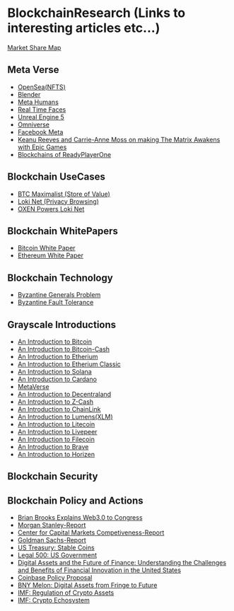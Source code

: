# BlockchainResearch (Links to interesting articles etc...)
<a href = "https://coin360.com/exchange/">Market Share Map</a>

## Meta Verse
<ul>
 <li><a href = "https://opensea.io/">OpenSea(NFTS)</a></li>
 <li><a href = "https://www.blender.org/">Blender</a></li>
  <li><a href = "https://www.unrealengine.com/en-US/metahuman-creator">Meta Humans</a></li>
  <li><a href = "https://zivadynamics.com/">Real Time Faces</a></li>
  <li><a href = "https://www.unrealengine.com/en-US/unreal-engine-5">Unreal Engine 5</a></li>
  <li><a href = "https://developer.nvidia.com/nvidia-omniverse-platform">Omniverse</a></li>
  <li><a href = "https://about.fb.com/news/2021/08/introducing-horizon-workrooms-remote-collaboration-reimagined/">Facebook Meta</a></li>
  <li><a href = "https://www.youtube.com/watch?v=0OK80eljWrs">Keanu Reeves and Carrie-Anne Moss on making The Matrix Awakens with Epic Games</a></li>
  <li><a href = "https://www.youtube.com/watch?v=_PYKp06wlGY">Blockchains of ReadyPlayerOne</a></li>
</ul>



## Blockchain UseCases
<ul>
  <li><a href = "https://www.hope.com/">BTC Maximalist (Store of Value)</a></li>
  <li><a href = "https://lokinet.org/">Loki Net (Privacy Browsing)</a></li>
  <li><a href = "https://oxen.io/">OXEN Powers Loki Net</a></li>
 </ul>

## Blockchain WhitePapers
<ul>
 <li><a href = "https://bitcoin.org/bitcoin.pdf">Bitcoin White Paper</a></li>
 <li><a href = "https://ethereum.org/en/whitepaper/">Ethereum White Paper</a></li>
 </ul>

## Blockchain Technology
<ul>
 <li><a href = "https://lamport.azurewebsites.net/pubs/byz.pdf">Byzantine Generals Problem</a></li>
 <li><a href = "https://pmg.csail.mit.edu/papers/osdi99.pdf">Byzantine Fault Tolerance</a></li>
</ul>

## Grayscale Introductions

<ul>
 <li><a href = "https://grayscale.com/wp-content/uploads/2021/08/grayscale-building-blocks-bitcoin-august-2021.pdf"> An Introduction to Bitcoin</a></li>
 <li><a href = "https://grayscale.com/wp-content/uploads/2021/08/grayscale-building-blocks-bitcoin-cash-august-2021.pdf"> An Introduction to Bitcoin-Cash</a></li>
 <li><a href = "https://grayscale.com/wp-content/uploads/2021/08/grayscale-building-blocks-ethereum-august-2021.pdf"> An Introduction to Etherium</a></li>
 <li><a href = "https://grayscale.com/wp-content/uploads/2021/08/grayscale-building-blocks-ethereum-classic-august-2021.pdf"> An Introduction to Etherium Classic</a></li>
 <li><a href = "https://grayscale.com/wp-content/uploads/2021/12/grayscale-building-blocks-solana-1.pdf"> An Introduction to Solana</a></li>
 <li><a href = "https://grayscale.com/wp-content/uploads/2021/09/CARDANO_Building-Block.pdf"> An Introduction to Cardano</a></li>
 <li><a href = "https://grayscale.com/wp-content/uploads/2021/11/Grayscale_Metaverse_Report_Nov2021.pdf"> MetaVerse</a></li>
 <li><a href = "https://grayscale.com/wp-content/uploads/2021/05/grayscale-building-blocks-decentraland-march-2021.pdf"> An Introduction to Decentraland</a></li>
 <li><a href = "https://grayscale.com/wp-content/uploads/2021/10/grayscale-building-blocks-zcash-october-2021.pdf.pdf"> An Introduction to Z-Cash</a></li>
 <li><a href = "https://grayscale.com/wp-content/uploads/2021/08/grayscale-building-blocks-chainlink-august-2021.pdf"> An Introduction to ChainLink</a></li>
 <li><a href = "https://grayscale.com/wp-content/uploads/2021/10/grayscale-building-blocks-stellar-lumens-october-2021.pdf.pdf"> An Introduction to Lumens(XLM)</a></li>
 <li><a href = "https://grayscale.com/wp-content/uploads/2021/08/grayscale-building-blocks-litecoin-august-2021.pdf"> An Introduction to Litecoin</a></li>
 <li><a href = "https://grayscale.com/wp-content/uploads/2021/05/grayscale-building-blocks-livepeer-march-2021.pdf"> An Introduction to Livepeer</a></li>
 <li><a href = "https://grayscale.com/wp-content/uploads/2021/05/grayscale-building-blocks-filecoin-march-2021.pdf"> An Introduction to Filecoin</a></li>
 <li><a href = "https://grayscale.com/wp-content/uploads/2021/05/grayscale-building-blocks-brave-march-2021.pdf"> An Introduction to Brave</a></li>
 <li><a href = "https://grayscale.com/wp-content/uploads/2021/10/grayscale-building-blocks-horizen-october-2021.pdf.pdf"> An Introduction to Horizen</a></li>
</ul>

## Blockchain Security
  
  
## Blockchain Policy and Actions
  
<ul>
 <li><a href = "https://youtu.be/pSTNhBlfV_s">Brian Brooks Explains Web3.0 to Congress</a>
 <li><a href = "https://advisor.morganstanley.com/the-elm-street-group/documents/field/e/el/elm-street-group/The%20Case%20for%20Cryptocurrency.pdf"> Morgan Stanley-Report </a></li>
 <li><a href = "https://www.uschamber.com/assets/documents/ccmc_digitalassets2021_v3.pdf"> Center for Capital Markets Competiveness-Report </a></li>
 <li><a href = "https://www.goldmansachs.com/insights/pages/crypto-a-new-asset-class-f/report.pdf"> Goldman Sachs-Report </a></li>
 <li><a href = "https://home.treasury.gov/system/files/136/StableCoinReport_Nov1_508.pdf"> US Treasury: Stable Coins </a></li>
 <li><a href = "https://www.cravath.com/a/web/f1XPajgBFUABNhTE51sdJ7/3eQYhm/legal-500-blockchain-comparative-guide-us-chapter-b.pdf"> Legal 500: US Government</a></li>
 <li><a href = "https://financialservices.house.gov/uploadedfiles/hhrg-117-ba00-20211208-sd002.pdf"> Digital Assets and the Future of Finance: Understanding the
Challenges and Benefits of Financial Innovation in the United States </a></li>
 <li><a href = "https://assets.ctfassets.net/c5bd0wqjc7v0/7FhSemtQvq4P4yS7sJCKMj/a98939d651d7ee24a56a897e2d37ef30/coinbase-digital-asset-policy-proposal.pdf"> Coinbase Policy Proposal </a></li>
  <li><a href = "https://www.bnymellon.com/content/dam/bnymellon/documents/pdf/insights/digital-assets-from-fringe-to-future.pdf"> BNY Melon: Digital Assets from Fringe to Future</a></li>
  <li><a href = "https://www.imf.org/-/media/Files/Publications/FTN063/2019/English/FTNEA2019003.ashx"> IMF: Regulation of Crypto Assets</a></li>
  <li><a href = "https://www.imf.org/-/media/Files/Publications/GFSR/2021/October/English/ch2.ashx"> IMF: Crypto Echosystem</a></li>
</ul>
  


